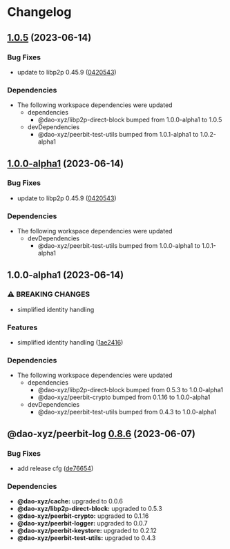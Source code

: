 # Changelog

## [1.0.5](https://github.com/dao-xyz/peerbit/compare/peerbit-log-v1.0.0-alpha1...peerbit-log-v1.0.5) (2023-06-14)


### Bug Fixes

* update to libp2p 0.45.9 ([0420543](https://github.com/dao-xyz/peerbit/commit/0420543084d82ab08084894f24c1dff340ba6c9b))


### Dependencies

* The following workspace dependencies were updated
  * dependencies
    * @dao-xyz/libp2p-direct-block bumped from 1.0.0-alpha1 to 1.0.5
  * devDependencies
    * @dao-xyz/peerbit-test-utils bumped from 1.0.1-alpha1 to 1.0.2-alpha1

## [1.0.0-alpha1](https://github.com/dao-xyz/peerbit/compare/peerbit-log-v1.0.0-alpha1...peerbit-log-v1.0.0-alpha1) (2023-06-14)


### Bug Fixes

* update to libp2p 0.45.9 ([0420543](https://github.com/dao-xyz/peerbit/commit/0420543084d82ab08084894f24c1dff340ba6c9b))


### Dependencies

* The following workspace dependencies were updated
  * devDependencies
    * @dao-xyz/peerbit-test-utils bumped from 1.0.0-alpha1 to 1.0.1-alpha1

## 1.0.0-alpha1 (2023-06-14)


### ⚠ BREAKING CHANGES

* simplified identity handling

### Features

* simplified identity handling ([1ae2416](https://github.com/dao-xyz/peerbit/commit/1ae24168a5c8629b8f9d1c57eceed6abd4a15020))


### Dependencies

* The following workspace dependencies were updated
  * dependencies
    * @dao-xyz/libp2p-direct-block bumped from 0.5.3 to 1.0.0-alpha1
    * @dao-xyz/peerbit-crypto bumped from 0.1.16 to 1.0.0-alpha1
  * devDependencies
    * @dao-xyz/peerbit-test-utils bumped from 0.4.3 to 1.0.0-alpha1

## @dao-xyz/peerbit-log [0.8.6](https://github.com/dao-xyz/peerbit/compare/@dao-xyz/peerbit-log@0.8.5...@dao-xyz/peerbit-log@0.8.6) (2023-06-07)


### Bug Fixes

* add release cfg ([de76654](https://github.com/dao-xyz/peerbit/commit/de766548f8106804d319e8b51e9607f2a3f60726))





### Dependencies

* **@dao-xyz/cache:** upgraded to 0.0.6
* **@dao-xyz/libp2p-direct-block:** upgraded to 0.5.3
* **@dao-xyz/peerbit-crypto:** upgraded to 0.1.16
* **@dao-xyz/peerbit-logger:** upgraded to 0.0.7
* **@dao-xyz/peerbit-keystore:** upgraded to 0.2.12
* **@dao-xyz/peerbit-test-utils:** upgraded to 0.4.3

